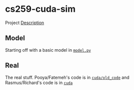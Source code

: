 # cs259-cuda-sim

Project [Description](https://polyarch.github.io/cs259/05-miniproj-2/)

## Model

Starting off with a basic model in [`model.py`](model.py)

## Real

The real stuff. Pooya/Fatemeh's code is in [`cuda/old_code`](cuda/old_code) and Rasmus/Richard's code is in [`cuda`](cuda)
